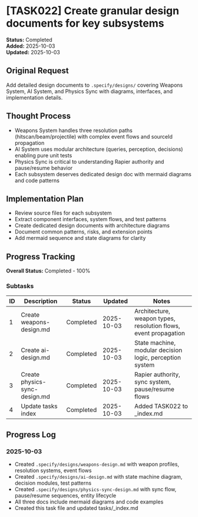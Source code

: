 # [TASK022] Create granular design documents for key subsystems

**Status:** Completed  
**Added:** 2025-10-03  
**Updated:** 2025-10-03

## Original Request

Add detailed design documents to `.specify/designs/` covering Weapons System, AI System, and Physics Sync with diagrams, interfaces, and implementation details.

## Thought Process

- Weapons System handles three resolution paths (hitscan/beam/projectile) with complex event flows and sourceId propagation
- AI System uses modular architecture (queries, perception, decisions) enabling pure unit tests
- Physics Sync is critical to understanding Rapier authority and pause/resume behavior
- Each subsystem deserves dedicated design doc with mermaid diagrams and code patterns

## Implementation Plan

- Review source files for each subsystem
- Extract component interfaces, system flows, and test patterns
- Create dedicated design documents with architecture diagrams
- Document common patterns, risks, and extension points
- Add mermaid sequence and state diagrams for clarity

## Progress Tracking

**Overall Status:** Completed - 100%

### Subtasks

| ID  | Description                   | Status    | Updated    | Notes                                                           |
| --- | ----------------------------- | --------- | ---------- | --------------------------------------------------------------- |
| 1   | Create weapons-design.md      | Completed | 2025-10-03 | Architecture, weapon types, resolution flows, event propagation |
| 2   | Create ai-design.md           | Completed | 2025-10-03 | State machine, modular decision logic, perception system        |
| 3   | Create physics-sync-design.md | Completed | 2025-10-03 | Rapier authority, sync system, pause/resume flows               |
| 4   | Update tasks index            | Completed | 2025-10-03 | Added TASK022 to \_index.md                                     |

## Progress Log

### 2025-10-03

- Created `.specify/designs/weapons-design.md` with weapon profiles, resolution systems, event flows
- Created `.specify/designs/ai-design.md` with state machine diagram, decision modules, test patterns
- Created `.specify/designs/physics-sync-design.md` with sync flow, pause/resume sequences, entity lifecycle
- All three docs include mermaid diagrams and code examples
- Created this task file and updated tasks/\_index.md
